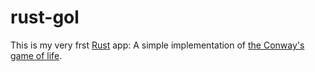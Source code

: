 # rust-gol
This is my very frst [Rust](https://www.rust-lang.org) app: A simple implementation of [the Conway's game of life](https://en.wikipedia.org/wiki/Conway%27s_Game_of_Life).
